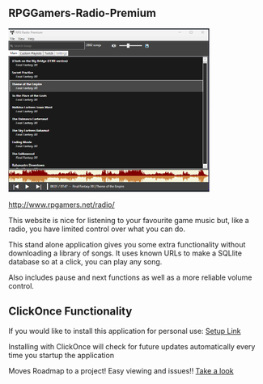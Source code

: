 ## RPGGamers-Radio-Premium

![alt text](https://github.com/DerekGooding/RPGGamers-Radio-Premium/blob/main/Radio.PNG)

http://www.rpgamers.net/radio/

This website is nice for listening to your favourite game music but, like a radio, you have limited control over what you can do. 

This stand alone application gives you some extra functionality without downloading a library of songs. It uses known URLs to make a SQLlite database so at a click, you can play any song. 

Also includes pause and next functions as well as a more reliable volume control. 

## ClickOnce Functionality

If you would like to install this application for personal use: [Setup Link](https://github.com/DerekGooding/RPGGamers-Radio-Premium/raw/main/bin/publish/setup.exe)

Installing with ClickOnce will check for future updates automatically every time you startup the application

Moves Roadmap to a project! Easy viewing and issues!!  [Take a look](https://github.com/users/DerekGooding/projects/3)
